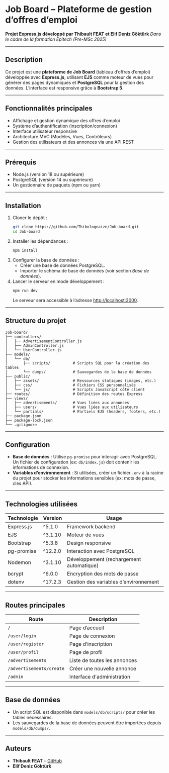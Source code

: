 # Job Board – Plateforme de gestion d’offres d’emploi

**Projet Express.js développé par Thibault FEAT et Elif Deniz Göktürk**
_Dans le cadre de la formation Epitech (Pre-MSc 2025)_

---

## Description

Ce projet est une **plateforme de Job Board** (tableau d’offres d’emploi) développée avec **Express.js**, utilisant **EJS** comme moteur de vues pour générer des pages dynamiques et **PostgreSQL** pour la gestion des données. L’interface est responsive grâce à **Bootstrap 5**.

---

## Fonctionnalités principales

- Affichage et gestion dynamique des offres d’emploi
- Système d’authentification (inscription/connexion)
- Interface utilisateur responsive
- Architecture MVC (Modèles, Vues, Contrôleurs)
- Gestion des utilisateurs et des annonces via une API REST

---

## Prérequis

- Node.js (version 18 ou supérieure)
- PostgreSQL (version 14 ou supérieure)
- Un gestionnaire de paquets (npm ou yarn)

---

## Installation

1. Cloner le dépôt :
   ```bash
   git clone https://github.com/Thibolognaize/Job-board.git
   cd Job-board
   ```
2. Installer les dépendances :
   ```bash
   npm install
   ```
3. Configurer la base de données :
   - Créer une base de données PostgreSQL.
   - Importer le schéma de base de données (voir section _Base de données_).
4. Lancer le serveur en mode développement :
   ```bash
   npm run dev
   ```
   Le serveur sera accessible à l’adresse [http://localhost:3000](http://localhost:3000).

---

## Structure du projet

```
Job-board/
├── controllers/
│   ├── AdvertisementController.js
│   ├── AdminController.js
│   └── UserController.js
├── models/
│   └── db/
│       ├── scripts/          # Scripts SQL pour la création des tables
│       └── dumps/            # Sauvegardes de la base de données
├── public/
│   ├── assets/               # Ressources statiques (images, etc.)
│   ├── css/                  # Fichiers CSS personnalisés
│   └── js/                   # Scripts JavaScript côté client
├── routes/                   # Définition des routes Express
├── views/
│   ├── advertisements/       # Vues liées aux annonces
│   ├── users/                # Vues liées aux utilisateurs
│   └── partials/             # Partiels EJS (headers, footers, etc.)
├── package.json
├── package-lock.json
└── .gitignore
```

---

## Configuration

- **Base de données** : Utilise `pg-promise` pour interagir avec PostgreSQL.
  Un fichier de configuration (ex: `db/index.js`) doit contenir les informations de connexion.
- **Variables d’environnement** : Si utilisées, créer un fichier `.env` à la racine du projet pour stocker les informations sensibles (ex: mots de passe, clés API).

---

## Technologies utilisées

| Technologie | Version | Usage                                    |
| ----------- | ------- | ---------------------------------------- |
| Express.js  | ^5.1.0  | Framework backend                        |
| EJS         | ^3.1.10 | Moteur de vues                           |
| Bootstrap   | ^5.3.8  | Design responsive                        |
| pg-promise  | ^12.2.0 | Interaction avec PostgreSQL              |
| Nodemon     | ^3.1.10 | Développement (rechargement automatique) |
| bcrypt      | ^6.0.0  | Encryption des mots de passe             |
| dotenv      | ^17.2.3 | Gestion des variables d’environnement    |

---

## Routes principales

| Route                    | Description                           |
| ------------------------ | ------------------------------------- |
| `/`                      | Page d’accueil                        |
| `/user/login`            | Page de connexion                     |
| `/user/register`         | Page d’inscription                    |
| `/user/profil`           | Page de profil                        |
| `/advertisements`        | Liste de toutes les annonces          |
| `/advertisements/create` | Créer une nouvelle annonce            |
| `/admin`                 | Interface d'administration            |

---

## Base de données

- Un script SQL est disponible dans `models/db/scripts/` pour créer les tables nécessaires.
- Les sauvegardes de la base de données peuvent être importées depuis `models/db/dumps/`.

---

## Auteurs

- **Thibault FEAT** – [GitHub](https://github.com/Thibolognaize)
- **Elif Deniz Göktürk**
